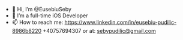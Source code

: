 - 👋 Hi, I’m @EusebiuSeby
- 🌱 I’m a full-time iOS Developer
- 📫 How to reach me: https://www.linkedin.com/in/eusebiu-pudilic-8986b8220
 +40757694307 or at: sebypudilic@gmail.com
